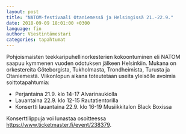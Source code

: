 ```yaml
---
layout: post
title: "NATOM-festivaali Otaniemessä ja Helsingissä 21.-22.9."
date: 2018-09-09 18:01:00 +0300
language: fin
author: Viestintämestari
categories: tapahtumat
---
```

Pohjoismaisten teekkaripuhellinorkesterien kokoontuminen eli NATOM saapuu kymmenen vuoden odotuksen jälkeen Helsinkiin. Mukana on orkestereita Göteborgista, Tukholmasta, Trondheimista, Turusta ja Otaniemestä. Viikonlopun aikana toteutetaan useita yleisölle avoimia soittotapahtumia:

- Perjantaina 21.9. klo 14-17 Alvarinaukiolla
- Lauantaina 22.9. klo 12-15 Rautatientorilla
- Konsertti lauantaina 22.9. klo 16-19 Musiikkitalon Black Boxissa

Konserttilippuja voi lunastaa osoitteessa <https://www.ticketmaster.fi/event/238379>.